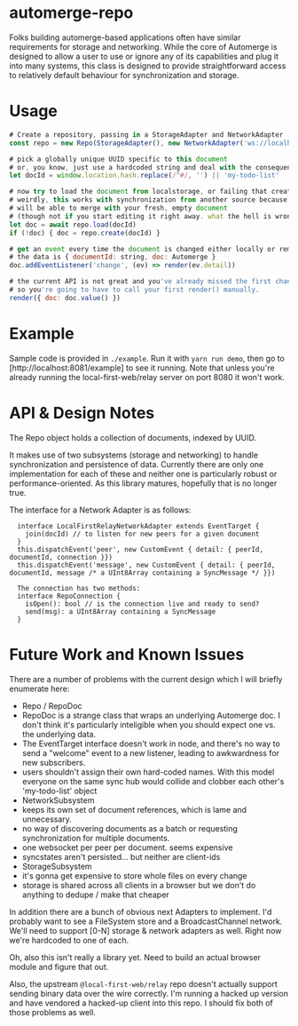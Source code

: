 # automerge-repo

Folks building automerge-based applications often have similar requirements for storage and networking. While the core of Automerge is designed to allow a user to use or ignore any of its capabilities and plug it into many systems, this class is designed to provide straightforward access to relatively default behaviour for synchronization and storage.

# Usage
```js
# Create a repository, passing in a StorageAdapter and NetworkAdapter
const repo = new Repo(StorageAdapter(), new NetworkAdapter('ws://localhost:8080'))

# pick a globally unique UUID specific to this document
# or, you know, just use a hardcoded string and deal with the consequences later
let docId = window.location.hash.replace(/^#/, '') || 'my-todo-list'

# now try to load the document from localstorage, or failing that create a new one
# weirdly, this works with synchronization from another source because the other source
# will be able to merge with your fresh, empty document
# (though not if you start editing it right away. what the hell is wrong with us.)
let doc = await repo.load(docId)
if (!doc) { doc = repo.create(docId) }

# get an event every time the document is changed either locally or remotely
# the data is { documentId: string, doc: Automerge }
doc.addEventListener('change', (ev) => render(ev.detail))

# the current API is not great and you've already missed the first change notification by now
# so you're going to have to call your first render() manually.
render({ doc: doc.value() })
```

# Example

Sample code is provided in `./example`. Run it with `yarn run demo`, then go to [http://localhost:8081/example] to see it running. Note that unless you're already running the local-first-web/relay server on port 8080 it won't work.

# API & Design Notes

The Repo object holds a collection of documents, indexed by UUID.

It makes use of two subsystems (storage and networking) to handle synchronization and persistence of data. Currently there are only one implementation for each of these and neither one is particularly robust or performance-oriented. As this library matures, hopefully that is no longer true.

The interface for a Network Adapter is as follows:
```
  interface LocalFirstRelayNetworkAdapter extends EventTarget {
    join(docId) // to listen for new peers for a given document
  }
  this.dispatchEvent('peer', new CustomEvent { detail: { peerId, documentId, connection }})
  this.dispatchEvent('message', new CustomEvent { detail: { peerId, documentId, message /* a UInt8Array containing a SyncMessage */ }})

  The connection has two methods:
  interface RepoConnection {
    isOpen(): bool // is the connection live and ready to send?
    send(msg): a UInt8Array containing a SyncMessage
  }
```

# Future Work and Known Issues

There are a number of problems with the current design which I will briefly enumerate here:
 * Repo / RepoDoc
  * RepoDoc is a strange class that wraps an underlying Automerge doc. I don't think it's particularly inteligible when you should expect one vs. the underlying data.
  * The EventTarget interface doesn't work in node, and there's no way to send a "welcome" event to a new listener, leading to awkwardness for new subscribers.
  * users shouldn't assign their own hard-coded names. With this model everyone on the same sync hub would collide and clobber each other's 'my-todo-list' object
 * NetworkSubsystem
  * keeps its own set of document references, which is lame and unnecessary.
  * no way of discovering documents as a batch or requesting synchronization for multiple documents.
  * one websocket per peer per document. seems expensive
  * syncstates aren't persisted... but neither are client-ids
 * StorageSubsystem
  * it's gonna get expensive to store whole files on every change
  * storage is shared across all clients in a browser but we don't do anything to dedupe / make that cheaper

In addition there are a bunch of obvious next Adapters to implement. I'd probably want to see a FileSystem store and a BroadcastChannel network. We'll need to support [0-N] storage & network adapters as well. Right now we're hardcoded to one of each.

Oh, also this isn't really a library yet. Need to build an actual browser module and figure that out.

Also, the upstream `@local-first-web/relay` repo doesn't actually support sending binary data over the wire correctly. I'm running a hacked up version and have vendored a hacked-up client into this repo. I should fix both of those problems as well.
